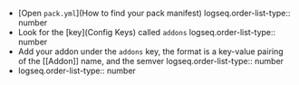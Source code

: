 - [Open `pack.yml`](How to find your pack manifest)
  logseq.order-list-type:: number
- Look for the [key](Config Keys) called `addons`
  logseq.order-list-type:: number
- Add your addon under the `addons` key, the format is a key-value pairing of the [[Addon]] name, and the semver
  logseq.order-list-type:: number
- logseq.order-list-type:: number